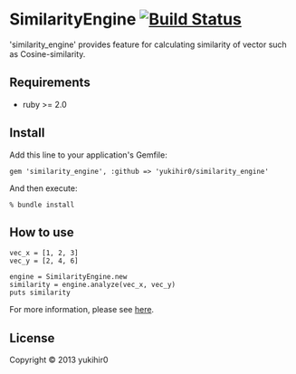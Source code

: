 # SimilarityEngine [![Build Status](https://travis-ci.org/yukihir0/similarity_engine.png?branch=master)](https://travis-ci.org/yukihir0/similarity_engine)

'similarity_engine' provides feature for calculating similarity of vector such as Cosine-similarity.

## Requirements

- ruby >= 2.0

## Install

Add this line to your application's Gemfile:

```
gem 'similarity_engine', :github => 'yukihir0/similarity_engine'
```

And then execute:

```
% bundle install
```

## How to use

```
vec_x = [1, 2, 3]
vec_y = [2, 4, 6]

engine = SimilarityEngine.new
similarity = engine.analyze(vec_x, vec_y)
puts similarity
```

For more information, please see [here](https://github.com/yukihir0/similarity_engine/blob/master/sample/main.rb).

## License

Copyright &copy; 2013 yukihir0
